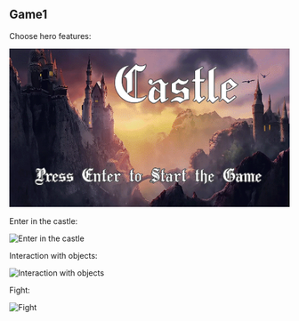 ## Game1

Choose hero features:

![Choose hero features gif](/readme/Choose_hero_features.gif)

Enter in the castle:

![Enter in the castle](/readme/Enter_in_the_castle.gif)

Interaction with objects:

![Interaction with objects](/readme/Interaction_with_object.gif)

Fight:

![Fight](/readme/Fight.gif)
